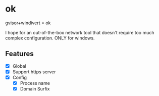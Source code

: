 # ok
gvisor+windivert = ok

I hope for an out-of-the-box network tool that doesn't require too much complex configuration. ONLY for windows.

## Features
- [x] Global
- [x] Support https server
- [x] Config
    - [x] Process name
    - [x] Domain Surfix